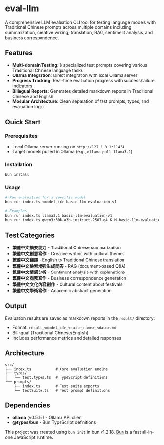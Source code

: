 # eval-llm

A comprehensive LLM evaluation CLI tool for testing language models with Traditional Chinese prompts across multiple domains including summarization, creative writing, translation, RAG, sentiment analysis, and business correspondence.

## Features

- **Multi-domain Testing**: 8 specialized test prompts covering various Traditional Chinese language tasks
- **Ollama Integration**: Direct integration with local Ollama server
- **Progress Tracking**: Real-time evaluation progress with success/failure indicators
- **Bilingual Reports**: Generates detailed markdown reports in Traditional Chinese and English
- **Modular Architecture**: Clean separation of test prompts, types, and evaluation logic

## Quick Start

### Prerequisites
- Local Ollama server running on `http://127.0.0.1:11434`
- Target models pulled in Ollama (e.g., `ollama pull llama3.1`)

### Installation
```bash
bun install
```

### Usage
```bash
# Run evaluation for a specific model
bun run index.ts <model_id> basic-llm-evaluation-v1

# Examples
bun run index.ts llama3.1 basic-llm-evaluation-v1
bun run index.ts qwen3:30b-a3b-instruct-2507-q4_K_M basic-llm-evaluation-v1
```

## Test Categories

- **繁體中文摘要能力** - Traditional Chinese summarization
- **繁體中文創意寫作** - Creative writing with cultural themes
- **繁體中文翻譯** - English to Traditional Chinese translation
- **繁體中文檢索增強生成問答** - RAG (document-based Q&A)
- **繁體中文情感分析** - Sentiment analysis with explanations
- **繁體中文商務寫作** - Business correspondence generation
- **繁體中文文化內容創作** - Cultural content about festivals
- **繁體中文學術寫作** - Academic abstract generation

## Output

Evaluation results are saved as markdown reports in the `result/` directory:
- Format: `result_<model_id>_<suite_name>_<date>.md`
- Bilingual (Traditional Chinese/English)
- Includes performance metrics and detailed responses

## Architecture

```
src/
├── index.ts           # Core evaluation engine
├── types/
│   └── test.types.ts  # TypeScript definitions
└── prompts/
    ├── index.ts       # Test suite exports
    └── testSuite.ts   # Test prompt definitions
```

## Dependencies

- **ollama** (v0.5.16) - Ollama API client
- **@types/bun** - Bun TypeScript definitions

This project was created using `bun init` in bun v1.2.18. [Bun](https://bun.sh) is a fast all-in-one JavaScript runtime.
